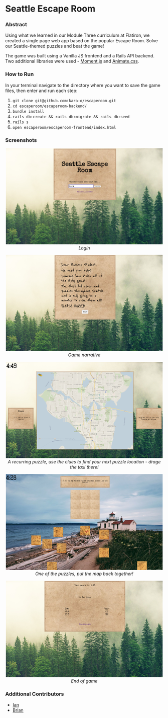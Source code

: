 # Seattle Escape Room

### Abstract

Using what we learned in our Module Three curriculum at Flatiron, we created a single page web app based on the popular Escape Room. Solve our Seattle-themed puzzles and beat the game!

The game was built using a Vanilla JS frontend and a Rails API backend. Two additional libraries were used - [Moment.js](https://momentjs.com/) and [Animate.css](https://daneden.github.io/animate.css/).

### How to Run

In your terminal navigate to the directory where you want to save the game files, then enter and run each step:

1. `git clone git@github.com:kara-o/escaperoom.git`
1. `cd escaperoom/escaperoom-backend/`
1. `bundle install`
1. `rails db:create && rails db:migrate && rails db:seed`
1. `rails s`
1. `open escaperoom/escaperoom-frontend/index.html`

### Screenshots

<p align="center">
<img src='./escaperoom-frontend/images/readme/screenshot1.png'>
<br>
<em>Login</em>
</p>
  
<p align="center">
<img src='./escaperoom-frontend/images/readme/screenshot2.png'>   
<br>
<em>Game narrative</em>
</p>
  
<p align="center">
<img src='./escaperoom-frontend/images/readme/screenshot3.png'>
<br>
<em>A recurring puzzle, use the clues to find your next puzzle location - drage the taxi there!</em>
</p>
  
<p align="center">
<img src='./escaperoom-frontend/images/readme/screenshot4.png'>
<br>
<em>One of the puzzles, put the map back together!</em>
</p>
  
<p align="center">
<img src='./escaperoom-frontend/images/readme/screenshot5.png'>
<br>
<em>End of game</em>
</p>

### Additional Contributors
+ [Ian](https://github.com/ianhunterharold)
+ [Brian](https://github.com/brianly27)
